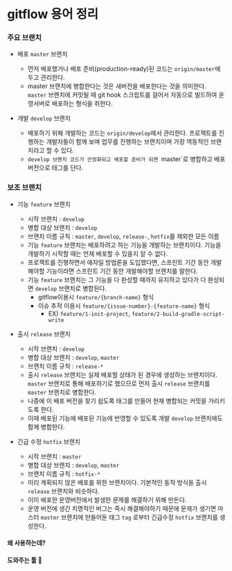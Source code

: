 # gitflow 용어 정리

### 주요 브랜치
- 배포 `master` 브랜치
  - 먼저 배포했거나 배포 준비(production-ready)된 코드는 `origin/master`에 두고 관리한다.
  - master 브랜치에 병합한다는 것은 새버전을 배포한다는 것을 의미한다. `master` 브랜치에 커밋될 때 git hook 스크립트를 걸어서 자동으로 빌드하여 운영서버로 배포하는 형식을 취한다.

- 개발 `develop` 브랜치
  - 배포하기 위해 개발하는 코드는 `origin/develop`에서 관리한다. 프로젝트를 진행하는 개발자들이 함께 보며 업무를 진행하는 브랜치이며 가장 역동적인 브랜치라고 할 수 있다.
  - `develop 브랜치 코드가 안정화되고 배포할 준비가 되면 `master`로 병합하고 배포 버전으로 태그를 단다.

### 보조 브랜치
- 기능 `feature` 브랜치
  - 시작 브랜치 : `develop`
  - 병합 대상 브랜치 : `develop`
  - 브랜치 이름 규칙 : `master`, `develop`, `release-`, `hotfix`를 제외한 모든 이름
  - 기능 `feature` 브랜치는 배포하려고 하는 기능을 개발하는 브랜치이다. 기능을 개발하기 시작할 때는 언제 배포할 수 있을지 알 수 없다.
  - 프로젝트를 진행하면서 애자일 방법론을 도입했다면, 스프린트 기간 동안 개발해야할 기능이라면 스프린트 기간 동안 개발해야할 브랜치를 말한다.
  - 기능 `feature` 브랜치는 그 기능을 다 완성할 때까지 유지하고 있다가 다 완성되면 `develop` 브랜치로 병합된다.
    - gitflow이용시 `feature/{branch-name}` 형식
    - 이슈 추적 이용시 `feature/{issue-number}-{feature-name}` 형식
      - EX) `feature/1-init-project`, `feature/2-build-gradle-script-write`

- 출시 `release` 브랜치
  - 시작 브랜치 : `develop`
  - 병합 대상 브랜치 : `develop`, `master`
  - 브랜치 이름 규칙 : `release-*`
  - 출시 `release` 브랜치는 실제 배포할 상태가 된 경우에 생성하는 브랜치이다. `master` 브랜치로 통해 배포하기로 했으므로 먼저 출시 `release` 브랜치를 `master` 브랜치로 병합한다.
  - 나중에 이 배포 버전을 찾기 쉽도록 태그를 만들어 현재 병합되는 커밋을 가리키도록 한다.
  - 이때 배포된 기능에 배포된 기능에 반영할 수 있도록 개발 `develop` 브랜치에도 함께 병합한다.

- 긴급 수정 `hotfix` 브랜치
  - 시작 브랜치 : `master`
  - 병합 대상 브랜치 : `develop`, `master`
  - 브랜치 이름 규칙 : `hotfix-*`
  - 미리 계획되지 않은 배포를 위한 브랜치이다. 기본적인 동작 방식을 출시 `release` 브랜치와 비슷하다.
  - 이미 배포한 운영버전에서 발생한 문제를 해결하기 위해 만든다.
  - 운영 버전에 생긴 치명적인 버그는 즉시 해결해야하기 때문에 문제가 생기면 마스터 `master` 브랜치에 만들어둔 태그 `tag` 로부터 긴급수정 `hotfix` 브랜치를 생성한다.

#### 왜 사용하는데?


#### 도와주는 툴 🤭
